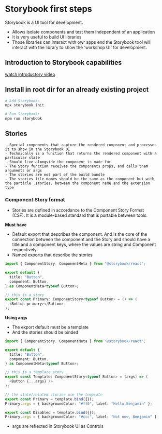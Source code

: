 # Storybook first steps

Storybook is a UI tool for development.

- Allows isolate components and test them independent of an application
- It is very useful to build UI libraries
- Those libraries can interact with owr apps end the Storybook tool will interact with the library to show the 'workshop UI' for development.

## Introduction to Storybook capabilities

[watch introductory video](https://www.youtube.com/watch?v=p-LFh5Y89eM)

## Install in root dir for an already existing project

```bash
# Add Storybook:
npx storybook init

# Run Storybook:
npm run storybook
```

## Stories

    - Special components that capture the rendered component and processes it to show in the Storybook UI
    - Technically is a function that returns the rendered component with a particular state
    - Should live alongside the component is made for
    - The Story function receives the components props, and calls them arguments or args
    - The stories are not part of the build bundle
    - The stories file names should be the same as the component but with the particle .stories. between the component name and the extension type

### Component Story format

- Stories are defined in accordance to the Component Story Format (CSF). It is a module-based standard that is portable between tools.

<strong>Must have</strong><br />

- Default export that describes the component. And is the core of the connection between the component and the Story and should have a title and a component keys, where the values are string and Component respectively.
- Named exports that describe the stories

```ts
import { ComponentStory, ComponentMeta } from "@storybook/react";

export default {
  title: "Button",
  component: Button,
} as ComponentMeta<typeof Button>;

// this is a story
export const Primary: ComponentStory<typeof Button> = () => (
  <Button primary></Button>
);
```

<strong>Using args</strong>

- The export default must be a template
- And the stories should be binded

```ts
import { ComponentStory, ComponentMeta } from "@storybook/react";

export default {
  title: "Button",
  component: Button,
} as ComponentMeta<typeof Button>;

// this is a template story
export const Template: ComponentStory<typeof Button> = (args) => (
  <Button {...args} />
);

// the state/related stories use the template
export const Primary = template.bind({});
Primary.args = { backgroundColor: "#ff0", label: "Hello,Benjamin" };

export const Disabled = template.bind({});
Primary.args = { backgroundColor: "#ccc", label: "Not now, Benjamin" };
```

- args are reflected in Storybook UI as Controls
